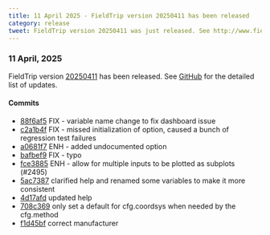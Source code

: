 ```yaml
---
title: 11 April 2025 - FieldTrip version 20250411 has been released
category: release
tweet: FieldTrip version 20250411 was just released. See http://www.fieldtriptoolbox.org/#11-april-2025
---
```


### 11 April, 2025

FieldTrip version [20250411](http://github.com/fieldtrip/fieldtrip/releases/tag/20250411) has been released.
See [GitHub](https://github.com/fieldtrip/fieldtrip/compare/20250402...20250411) for the detailed list of updates.

#### Commits

- [88f6af5](http://github.com/fieldtrip/fieldtrip/commit/88f6af5) FIX - variable name change to fix dashboard issue
- [c2a1b4f](http://github.com/fieldtrip/fieldtrip/commit/c2a1b4f) FIX - missed initialization of option, caused a bunch of regression test failures
- [a0681f7](http://github.com/fieldtrip/fieldtrip/commit/a0681f7) ENH - added undocumented option
- [bafbef9](http://github.com/fieldtrip/fieldtrip/commit/bafbef9) FIX - typo
- [fce3885](http://github.com/fieldtrip/fieldtrip/commit/fce3885) ENH - allow for multiple inputs to be plotted as subplots (#2495)
- [5ac7387](http://github.com/fieldtrip/fieldtrip/commit/5ac7387) clarified help and renamed some variables to make it more consistent
- [4d17afd](http://github.com/fieldtrip/fieldtrip/commit/4d17afd) updated help
- [708c369](http://github.com/fieldtrip/fieldtrip/commit/708c369) only set a default for cfg.coordsys when needed by the cfg.method
- [f1d45bf](http://github.com/fieldtrip/fieldtrip/commit/f1d45bf) correct manufacturer
